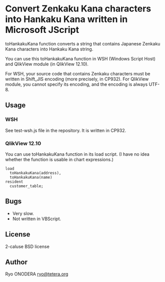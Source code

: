 # Convert Zenkaku Kana characters into Hankaku Kana written in Microsoft JScript

toHankakuKana function converts a string that contains Japanese Zenkaku Kana
characters into Hankaku Kana string.

You can use this toHankakuKana function in WSH (Windows Script Host) and
QlikView module (in QlikView 12.10).

For WSH, your source code that contains Zenkaku characters must be written
in Shift_JIS encoding (more precisely, in CP932).
For QlikView module, you cannot specify its encoding, and the encoding
is always UTF-8.

## Usage
### WSH
See test-wsh.js file in the repository. It is written in CP932.

### QlikView 12.10
You can use toHankakuKana function in its load script.
(I have no idea whether the function is usable in chart expressions.)

```
load
  toHankakuKana(address),
  toHankakuKana(name)
resident
  customer_table;
```

## Bugs
* Very slow.
* Not written in VBScript.

## License
2-caluse BSD license

## Author
Ryo ONODERA <ryo@tetera.org>
